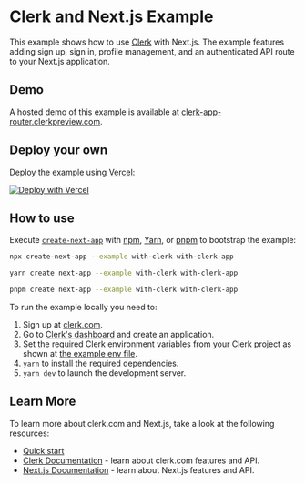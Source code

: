 # Clerk and Next.js Example

This example shows how to use [Clerk](https://www.clerk.com/?utm_source=github&utm_medium=nextjs-examples&utm_campaign=nextjs) with Next.js. The example features adding sign up, sign in, profile management, and an authenticated API route to your Next.js application.

## Demo

A hosted demo of this example is available at [clerk-app-router.clerkpreview.com](https://clerk-app-router.clerkpreview.com/).

## Deploy your own

Deploy the example using [Vercel](https://vercel.com?utm_source=github&utm_medium=readme&utm_campaign=next-example):

[![Deploy with Vercel](https://vercel.com/button)](https://vercel.com/new/clone?repository-url=https://github.com/clerkinc/clerk-next-app-router-starter&integration-ids=oac_7uYNbc9CdDAZmNqbt3LEkO3a)

## How to use

Execute [`create-next-app`](https://github.com/vercel/next.js/tree/canary/packages/create-next-app) with [npm](https://docs.npmjs.com/cli/init), [Yarn](https://yarnpkg.com/lang/en/docs/cli/create/), or [pnpm](https://pnpm.io) to bootstrap the example:

```bash
npx create-next-app --example with-clerk with-clerk-app
```

```bash
yarn create next-app --example with-clerk with-clerk-app
```

```bash
pnpm create next-app --example with-clerk with-clerk-app
```

To run the example locally you need to:

1. Sign up at [clerk.com](https://www.clerk.com/?utm_source=github&utm_medium=starter_repos&utm_campaign=nextjs_starter).
2. Go to [Clerk's dashboard](https://dashboard.clerk.com/?utm_source=github&utm_medium=starter_repos&utm_campaign=nextjs_starter) and create an application.
3. Set the required Clerk environment variables from your Clerk project as shown at [the example env file](./.env.local.example).
4. `yarn` to install the required dependencies.
5. `yarn dev` to launch the development server.

## Learn More

To learn more about clerk.com and Next.js, take a look at the following resources:

- [Quick start](https://clerk.com/docs/quickstarts/nextjs)
- [Clerk Documentation](https://clerk.com/docs) - learn about clerk.com features and API.
- [Next.js Documentation](https://nextjs.org/docs) - learn about Next.js features and API.
